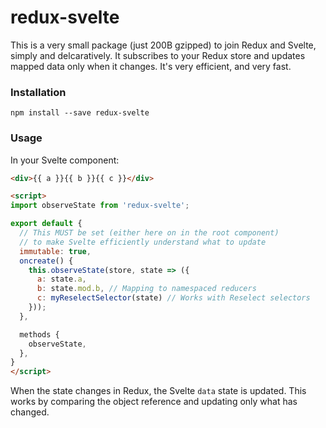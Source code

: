 # redux-svelte
This is a very small package (just 200B gzipped) to join Redux and Svelte, simply and delcaratively. It subscribes to your Redux store and updates mapped data only when it changes. It's very efficient, and very fast.

### Installation

```
npm install --save redux-svelte
```

### Usage

In your Svelte component:
```html
<div>{{ a }}{{ b }}{{ c }}</div>

<script>
import observeState from 'redux-svelte';

export default {
  // This MUST be set (either here on in the root component)
  // to make Svelte efficiently understand what to update
  immutable: true,
  oncreate() {
    this.observeState(store, state => ({
      a: state.a,
      b: state.mod.b, // Mapping to namespaced reducers
      c: myReselectSelector(state) // Works with Reselect selectors
    }));
  },

  methods {
    observeState,
  },
}
</script>
```
When the state changes in Redux, the Svelte `data` state is updated. This works by comparing the object reference and updating only what has changed.
